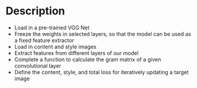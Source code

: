 # Description 

* Load in a pre-trained VGG Net
* Freeze the weights in selected layers, so that the model can be used as a fixed feature extractor
* Load in content and style images
* Extract features from different layers of our model
* Complete a function to calculate the gram matrix of a given convolutional layer
* Define the content, style, and total loss for iteratively updating a target image
